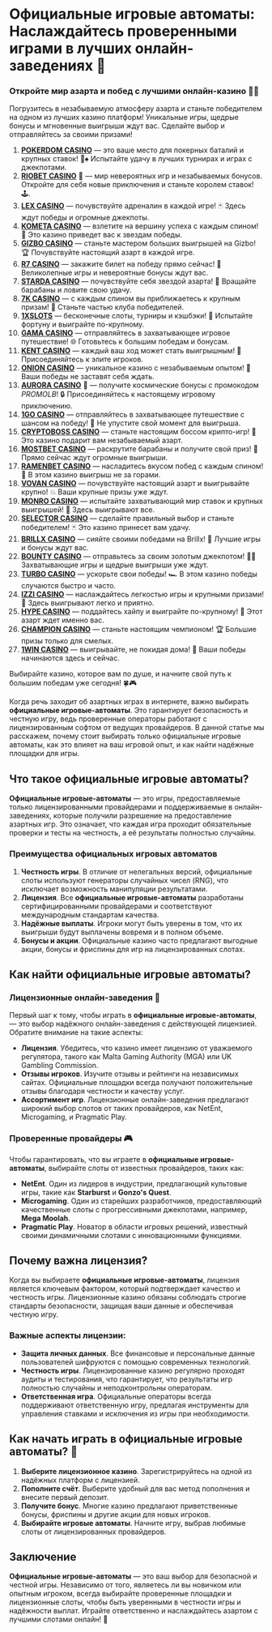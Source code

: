 # Официальные игровые автоматы: Наслаждайтесь проверенными играми в лучших онлайн-заведениях 🎰
### Откройте мир азарта и побед с лучшими онлайн-казино 🎰💥

Погрузитесь в незабываемую атмосферу азарта и станьте победителем на одном из лучших казино платформ! Уникальные игры, щедрые бонусы и мгновенные выигрыши ждут вас. Сделайте выбор и отправляйтесь за своими призами!

1. **[POKERDOM CASINO](https://brandplay.link/Bxg7SC7H)** — это ваше место для покерных баталий и крупных ставок! 🎲♠️ Испытайте удачу в лучших турнирах и играх с джекпотами.
2. **[RIOBET CASINO](https://brandplay.link/dtx89f2L)** 🌟 — мир невероятных игр и незабываемых бонусов. Откройте для себя новые приключения и станьте королем ставок! 🕹️.
3. **[LEX CASINO](https://brandplay.link/2HFTmBc8)** — почувствуйте адреналин в каждой игре! 🃏 Здесь ждут победы и огромные джекпоты.
4. **[KOMETA CASINO](https://brandplay.link/tLG15CCb)** — взлетите на вершину успеха с каждым спином! 🚀 Это казино приведет вас к звездам победы.
5. **[GIZBO CASINO](https://gizbo-tea02.com/c8e962e89)** — станьте мастером больших выигрышей на Gizbo! 🏆 Почувствуйте настоящий азарт в каждой игре.
6. **[R7 CASINO](https://brandplay.link/zPmNmTWG)** — закажите билет на победу прямо сейчас! 🎯 Великолепные игры и невероятные бонусы ждут вас.
7. **[STARDA CASINO](https://brandplay.link/cpFQbWKn)** — почувствуйте себя звездой азарта! 🌟 Вращайте барабаны и ловите свою удачу.
8. **[7K CASINO](https://brandplay.link/dd46bNgD)** — с каждым спином вы приближаетесь к крупным призам! 🎰 Станьте частью клуба победителей.
9. **[1XSLOTS](https://brandplay.link/R4xfxqdm)** — бесконечные слоты, турниры и кэшбэки! 🎲 Испытайте фортуну и выиграйте по-крупному.
10. **[GAMA CASINO](https://brandplay.link/zrZpLFTP)** — отправляйтесь в захватывающее игровое путешествие! 🌐 Готовьтесь к большим победам и бонусам.
11. **[KENT CASINO](https://passage-through-deserts.com/de0514c15)** — каждый ваш ход может стать выигрышным! 🏅 Присоединяйтесь к элите игроков.
12. **[ONION CASINO](https://obclk001-2d.top/click?offer_id=986&partner_id=10542&landing_id=1798&utm_medium=affiliate&sub_1=oncasino3)** — уникальное казино с незабываемым опытом! 🧅 Ваши победы не заставят себя ждать.
13. **[AURORA CASINO](https://10trafic-stat2.com/click/668546566bcc6313411604c7/6766/15114/subaccount?promocode=PROMOLB)** 🌌 — получите космические бонусы с промокодом *PROMOLB*! 🔒 Присоединяйтесь к настоящему игровому приключению.
14. **[1GO CASINO](https://1go-ircp01.com/ce015f410)** — отправляйтесь в захватывающее путешествие с шансом на победу! 🚀 Не упустите свой момент для выигрыша.
15. **[CRYPTOBOSS CASINO](https://cryptobossc.online/d847bcfa9)** — станьте настоящим боссом крипто-игр! 💎 Это казино подарит вам незабываемый азарт.
16. **[MOSTBET CASINO](https://ktbtis024ifqfn0mst.com/beQs)** — раскрутите барабаны и получите свой приз! 🎰 Прямо сейчас ждут огромные выигрыши.
17. **[RAMENBET CASINO](https://get.saltyram.com/ru/registration?apkpop=0&partner=p24970p3296034p5526)** — насладитесь вкусом побед с каждым спином! 🍜 В этом казино выигрыш не за горами.
18. **[VOVAN CASINO](https://vovan.site/d2375cf9b)** — почувствуйте настоящий азарт и выигрывайте крупно! 💥 Ваши крупные призы уже ждут.
19. **[MONRO CASINO](https://mnr-ircp01.com/c3ce72a2c)** — испытайте захватывающий мир ставок и крупных выигрышей! 🎯 Здесь выигрывают все.
20. **[SELECTOR CASINO](https://gosel.pl/SELVK)** — сделайте правильный выбор и станьте победителем! 🃏 Это казино принесет вам удачу.
21. **[BRILLX CASINO](https://brillx.pub/BRIVK)** — сияйте своими победами на Brillx! 💫 Лучшие игры и бонусы ждут вас.
22. **[BOUNTY CASINO](https://bounty-casino.de/BOVK)** — отправьтесь за своим золотым джекпотом! 🏴‍☠️ Захватывающие игры и щедрые выигрыши уже ждут.
23. **[TURBO CASINO](https://turbo-casino.pro/TURVK)** — ускорьте свои победы! 🏎️ В этом казино победы случаются быстро и часто.
24. **[IZZI CASINO](https://izzi-fr03.com/ca7c8a7b7)** — наслаждайтесь легкостью игры и крупными призами! 🎰 Здесь выигрывают легко и приятно.
25. **[HYPE CASINO](https://hypekaz.com/dc2f44ad0)** — поддайтесь хайпу и выиграйте по-крупному! 🎉 Этот азарт ждет именно вас.
26. **[CHAMPION CASINO](https://champcasino.ink/pobeda/doa-hats?p80412p305331p112c)** — станьте настоящим чемпионом! 🏆 Большие призы только для смелых.
27. **[1WIN CASINO](https://brandplay.link/6F5VqbyZ)** — выигрывайте, не покидая дома! 🥇 Ваши победы начинаются здесь и сейчас.

Выбирайте казино, которое вам по душе, и начните свой путь к большим победам уже сегодня! 🍀🎮

Когда речь заходит об азартных играх в интернете, важно выбирать **официальные игровые-автоматы**. Это гарантирует безопасность и честную игру, ведь проверенные операторы работают с лицензированным софтом от ведущих провайдеров. В данной статье мы расскажем, почему стоит выбирать только официальные игровые автоматы, как это влияет на ваш игровой опыт, и как найти надёжные площадки для игры.

## Что такое официальные игровые автоматы?

**Официальные игровые-автоматы** — это игры, предоставляемые только лицензированными провайдерами и поддерживаемые в онлайн-заведениях, которые получили разрешение на предоставление азартных игр. Это означает, что каждая игра проходит обязательные проверки и тесты на честность, а её результаты полностью случайны.

### Преимущества официальных игровых автоматов

1. **Честность игры**. В отличие от нелегальных версий, официальные слоты используют генераторы случайных чисел (RNG), что исключает возможность манипуляции результатами.
2. **Лицензия**. Все **официальные игровые-автоматы** разработаны сертифицированными провайдерами и соответствуют международным стандартам качества.
3. **Надёжные выплаты**. Игроки могут быть уверены в том, что их выигрыши будут выплачены вовремя и в полном объеме.
4. **Бонусы и акции**. Официальные казино часто предлагают выгодные акции, бонусы и фриспины для игр на лицензированных слотах.

## Как найти официальные игровые автоматы?

### Лицензионные онлайн-заведения 🎲

Первый шаг к тому, чтобы играть в **официальные игровые-автоматы**, — это выбор надёжного онлайн-заведения с действующей лицензией. Обратите внимание на такие аспекты:

- **Лицензия**. Убедитесь, что казино имеет лицензию от уважаемого регулятора, такого как Malta Gaming Authority (MGA) или UK Gambling Commission.
- **Отзывы игроков**. Изучите отзывы и рейтинги на независимых сайтах. Официальные площадки всегда получают положительные отзывы благодаря честности и качеству услуг.
- **Ассортимент игр**. Лицензионные онлайн-заведения предлагают широкий выбор слотов от таких провайдеров, как NetEnt, Microgaming, и Pragmatic Play.

### Проверенные провайдеры 🎮

Чтобы гарантировать, что вы играете в **официальные игровые-автоматы**, выбирайте слоты от известных провайдеров, таких как:

- **NetEnt**. Один из лидеров в индустрии, предлагающий культовые игры, такие как **Starburst** и **Gonzo's Quest**.
- **Microgaming**. Один из старейших разработчиков, предоставляющий качественные слоты с прогрессивными джекпотами, например, **Mega Moolah**.
- **Pragmatic Play**. Новатор в области игровых решений, известный своими динамичными слотами с инновационными функциями.

## Почему важна лицензия?

Когда вы выбираете **официальные игровые-автоматы**, лицензия является ключевым фактором, который подтверждает качество и честность игры. Лицензионные казино обязаны соблюдать строгие стандарты безопасности, защищая ваши данные и обеспечивая честную игру.

### Важные аспекты лицензии:

- **Защита личных данных**. Все финансовые и персональные данные пользователей шифруются с помощью современных технологий.
- **Честность игры**. Лицензированные казино регулярно проходят аудиты и тестирования, что гарантирует, что результаты игр полностью случайны и неподконтрольны операторам.
- **Ответственная игра**. Официальные операторы всегда поддерживают ответственную игру, предлагая инструменты для управления ставками и исключения из игры при необходимости.

## Как начать играть в официальные игровые автоматы? 🎰

1. **Выберите лицензионное казино**. Зарегистрируйтесь на одной из надёжных платформ с лицензией.
2. **Пополните счёт**. Выберите удобный для вас метод пополнения и внесите первый депозит.
3. **Получите бонус**. Многие казино предлагают приветственные бонусы, фриспины и другие акции для новых игроков.
4. **Выбирайте игровые автоматы**. Начните игру, выбрав любимые слоты от лицензированных провайдеров.

## Заключение

**Официальные игровые-автоматы** — это ваш выбор для безопасной и честной игры. Независимо от того, являетесь ли вы новичком или опытным игроком, всегда выбирайте проверенные площадки и лицензионные слоты, чтобы быть уверенными в честности игры и надёжности выплат. Играйте ответственно и наслаждайтесь азартом с лучшими слотами онлайн! 🎉


